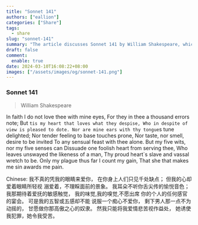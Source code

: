 ```yaml
---
title: "Sonnet 141"
authors: ["eallion"]
categories: ["Share"]
tags: 
  - share
slug: "sonnet-141"
summary: "The article discusses Sonnet 141 by William Shakespeare, which explores the speaker's unconventional love for someone despite their flaws. The speaker explains that they do not love with their eyes or other senses but with their heart. They acknowledge the person's imperfections but still choose to adore them. The article also provides a Chinese translation of the sonnet."
draft: false
comment: 
  enable: true
date: 2024-03-10T16:08:22+08:00
images: ["/assets/images/og/sonnet-141.png"]
---
```


### Sonnet 141

> William Shakespeare

In faith I do not love thee with mine eyes,
For they in thee a thousand errors note;
But `tis my heart that loves what they despise,
Who in despite of view is pleased to dote.
Nor are mine ears with thy tongue`s tune delighted;
Nor tender feeling to base touches prone,
Nor taste, nor smell, desire to be invited
To any sensual feast with thee alone.
But my five wits, nor my five senses can
Dissuade one foolish heart from serving thee,
Who leaves unswayed the likeness of a man,
Thy proud heart`s slave and vassal wretch to be.
Only my plague thus far I count my gain,
That she that makes me sin awards me pain.

Chinese:
我不真的凭我的眼睛来爱你，
在你身上人们只见千处缺点；
但我的心却爱着眼睛所轻视
溺爱着，不理睬面前的景象。
我耳朵不听你舌尖传的愉悦音色；
我那期待着爱抚的敏感触觉，
我的味觉,我的嗅觉,不愿出席
你的个人的任何感官的宴会。
可是我的五智或五感却不能
说服一个痴心不爱你，
剩下男人那一点不为动摇的，
甘愿做你那高傲之心的奴隶。
然我只能将我爱情悲苦视作益处，
她诱使我犯罪，她令我受苦。
